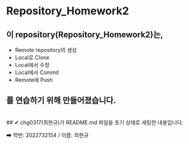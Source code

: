 # Repository_Homework2

## 이 repository(Repository_Homework2)는,

* Remote repository의 생성
* Local로 Clone
* Local에서 수정
* Local에서 Commit
* Remote에 Push

## 를 연습하기 위해 만들어졌습니다.
<br>
## ✔ chg0317(최현규)가 README.md 파일을 초기 상태로 세팅한 내용입니다. <br>

➡ 학번: 2022732154 / 이름: 최현규